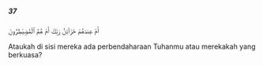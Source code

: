 ##### 37

<span class="ayah">أَمْ عِندَهُمْ خَزَآئِنُ رَبِّكَ أَمْ هُمُ ٱلْمُصَۣيْطِرُونَ</span>

<span class="ayah_translation">Ataukah di sisi mereka ada perbendaharaan Tuhanmu atau merekakah yang berkuasa?</span>
